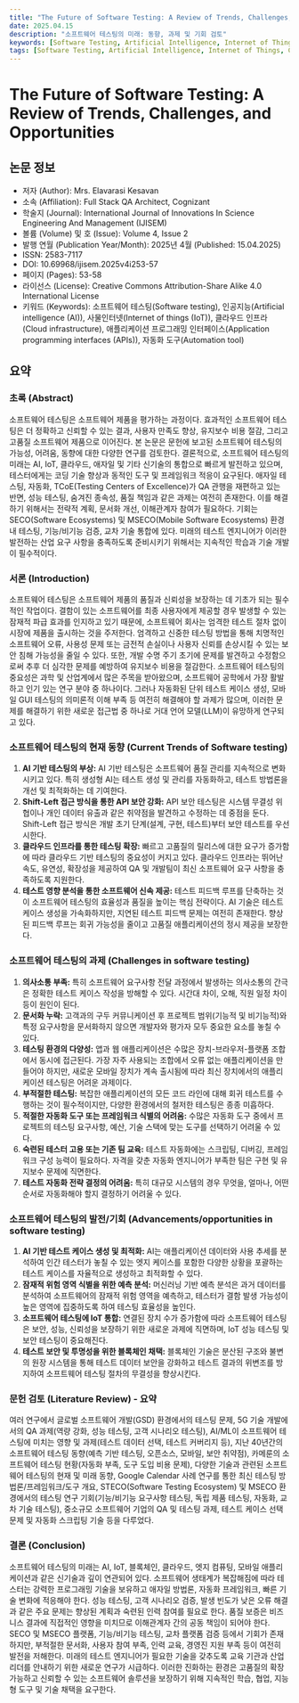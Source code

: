 ```yaml
---
title: "The Future of Software Testing: A Review of Trends, Challenges, and Opportunities"
date: 2025.04.15
description: "소프트웨어 테스팅의 미래: 동향, 과제 및 기회 검토"
keywords: [Software Testing, Artificial Intelligence, Internet of Things, Cloud Infrastructure, Application Programming Interfaces, Automation Tools]
tags: [Software Testing, Artificial Intelligence, Internet of Things, Cloud Infrastructure, Application Programming Interfaces, Automation Tools]
---
```


# The Future of Software Testing: A Review of Trends, Challenges, and Opportunities

## 논문 정보

-   저자 (Author): Mrs. Elavarasi Kesavan
-   소속 (Affiliation): Full Stack QA Architect, Cognizant
-   학술지 (Journal): International Journal of Innovations In Science Engineering And Management (IJISEM)
-   볼륨 (Volume) 및 호 (Issue): Volume 4, Issue 2
-   발행 연월 (Publication Year/Month): 2025년 4월 (Published: 15.04.2025)
-   ISSN: 2583-7117
-   DOI: 10.69968/ijisem.2025v4i253-57
-   페이지 (Pages): 53-58
-   라이선스 (License): Creative Commons Attribution-Share Alike 4.0 International License
-   키워드 (Keywords): 소프트웨어 테스팅(Software testing), 인공지능(Artificial intelligence (AI)), 사물인터넷(Internet of things (IoT)), 클라우드 인프라(Cloud infrastructure), 애플리케이션 프로그래밍 인터페이스(Application programming interfaces (APIs)), 자동화 도구(Automation tool)

<!-- truncate -->

## 요약

### 초록 (Abstract)

소프트웨어 테스팅은 소프트웨어 제품을 평가하는 과정이다.
효과적인 소프트웨어 테스팅은 더 정확하고 신뢰할 수 있는 결과, 사용자 만족도 향상, 유지보수 비용 절감, 그리고 고품질 소프트웨어 제품으로 이어진다.
본 논문은 문헌에 보고된 소프트웨어 테스팅의 가능성, 어려움, 동향에 대한 다양한 연구를 검토한다.
결론적으로, 소프트웨어 테스팅의 미래는 AI, IoT, 클라우드, 애자일 및 기타 신기술의 통합으로 빠르게 발전하고 있으며, 테스터에게는 코딩 기술 향상과 동적인 도구 및 프레임워크 적응이 요구된다.
애자일 테스팅, 자동화, TCoE(Testing Centers of Excellence)가 QA 관행을 재편하고 있는 반면, 성능 테스팅, 숨겨진 종속성, 품질 책임과 같은 과제는 여전히 존재한다.
이를 해결하기 위해서는 전략적 계획, 문서화 개선, 이해관계자 참여가 필요하다.
기회는 SECO(Software Ecosystems) 및 MSECO(Mobile Software Ecosystems) 환경 내 테스팅, 기능/비기능 검증, 교차 기술 통합에 있다.
미래의 테스트 엔지니어가 이러한 발전하는 산업 요구 사항을 충족하도록 준비시키기 위해서는 지속적인 학습과 기술 개발이 필수적이다.

### 서론 (Introduction)

소프트웨어 테스팅은 소프트웨어 제품의 품질과 신뢰성을 보장하는 데 기초가 되는 필수적인 작업이다.
결함이 있는 소프트웨어를 최종 사용자에게 제공할 경우 발생할 수 있는 잠재적 파급 효과를 인지하고 있기 때문에, 소프트웨어 회사는 엄격한 테스트 절차 없이 시장에 제품을 출시하는 것을 주저한다.
엄격하고 신중한 테스팅 방법을 통해 치명적인 소프트웨어 오류, 사용성 문제 또는 금전적 손실이나 사용자 신뢰를 손상시킬 수 있는 보안 침해 가능성을 줄일 수 있다.
또한, 개발 수명 주기 초기에 문제를 발견하고 수정함으로써 추후 더 심각한 문제를 예방하여 유지보수 비용을 절감한다.
소프트웨어 테스팅의 중요성은 과학 및 산업계에서 많은 주목을 받아왔으며, 소프트웨어 공학에서 가장 활발하고 인기 있는 연구 분야 중 하나이다.
그러나 자동화된 단위 테스트 케이스 생성, 모바일 GUI 테스팅의 의미론적 이해 부족 등 여전히 해결해야 할 과제가 많으며, 이러한 문제를 해결하기 위한 새로운 접근법 중 하나로 거대 언어 모델(LLM)이 유망하게 연구되고 있다.

### 소프트웨어 테스팅의 현재 동향 (Current Trends of Software testing)

1.  **AI 기반 테스팅의 부상:** AI 기반 테스팅은 소프트웨어 품질 관리를 지속적으로 변화시키고 있다. 특히 생성형 AI는 테스트 생성 및 관리를 자동화하고, 테스트 방법론을 개선 및 최적화하는 데 기여한다.
2.  **Shift-Left 접근 방식을 통한 API 보안 강화:** API 보안 테스팅은 시스템 무결성 위협이나 개인 데이터 유출과 같은 취약점을 발견하고 수정하는 데 중점을 둔다. Shift-Left 접근 방식은 개발 초기 단계(설계, 구현, 테스트)부터 보안 테스트를 우선시한다.
3.  **클라우드 인프라를 통한 테스팅 확장:** 빠르고 고품질의 릴리스에 대한 요구가 증가함에 따라 클라우드 기반 테스팅의 중요성이 커지고 있다. 클라우드 인프라는 뛰어난 속도, 유연성, 확장성을 제공하여 QA 및 개발팀이 최신 소프트웨어 요구 사항을 충족하도록 지원한다.
4.  **테스트 영향 분석을 통한 소프트웨어 신속 제공:** 테스트 피드백 루프를 단축하는 것이 소프트웨어 테스팅의 효율성과 품질을 높이는 핵심 전략이다. AI 기술은 테스트 케이스 생성을 가속화하지만, 지연된 테스트 피드백 문제는 여전히 존재한다. 향상된 피드백 루프는 회귀 가능성을 줄이고 고품질 애플리케이션의 정시 제공을 보장한다.

### 소프트웨어 테스팅의 과제 (Challenges in software testing)

1.  **의사소통 부족:** 특히 소프트웨어 요구사항 전달 과정에서 발생하는 의사소통의 간극은 정확한 테스트 케이스 작성을 방해할 수 있다. 시간대 차이, 오해, 직원 일정 차이 등이 원인이 된다.
2.  **문서화 누락:** 고객과의 구두 커뮤니케이션 후 프로젝트 범위(기능적 및 비기능적)와 특정 요구사항을 문서화하지 않으면 개발자와 평가자 모두 중요한 요소를 놓칠 수 있다.
3.  **테스팅 환경의 다양성:** 앱과 웹 애플리케이션은 수많은 장치-브라우저-플랫폼 조합에서 동시에 접근된다. 가장 자주 사용되는 조합에서 오류 없는 애플리케이션을 만들어야 하지만, 새로운 모바일 장치가 계속 출시됨에 따라 최신 장치에서의 애플리케이션 테스팅은 어려운 과제이다.
4.  **부적절한 테스팅:** 복잡한 애플리케이션의 모든 코드 라인에 대해 회귀 테스트를 수행하는 것이 필수적이지만, 다양한 환경에서의 철저한 테스팅은 종종 미흡하다.
5.  **적절한 자동화 도구 또는 프레임워크 식별의 어려움:** 수많은 자동화 도구 중에서 프로젝트의 테스팅 요구사항, 예산, 기술 스택에 맞는 도구를 선택하기 어려울 수 있다.
6.  **숙련된 테스터 고용 또는 기존 팀 교육:** 테스트 자동화에는 스크립팅, 디버깅, 프레임워크 구성 능력이 필요하다. 자격을 갖춘 자동화 엔지니어가 부족한 팀은 구현 및 유지보수 문제에 직면한다.
7.  **테스트 자동화 전략 결정의 어려움:** 특히 대규모 시스템의 경우 무엇을, 얼마나, 어떤 순서로 자동화해야 할지 결정하기 어려울 수 있다.

### 소프트웨어 테스팅의 발전/기회 (Advancements/opportunities in software testing)

1.  **AI 기반 테스트 케이스 생성 및 최적화:** AI는 애플리케이션 데이터와 사용 추세를 분석하여 인간 테스터가 놓칠 수 있는 엣지 케이스를 포함한 다양한 상황을 포괄하는 테스트 케이스를 자율적으로 생성하고 최적화할 수 있다.
2.  **잠재적 위험 영역 식별을 위한 예측 분석:** 머신러닝 기반 예측 분석은 과거 데이터를 분석하여 소프트웨어의 잠재적 위험 영역을 예측하고, 테스터가 결함 발생 가능성이 높은 영역에 집중하도록 하여 테스팅 효율성을 높인다.
3.  **소프트웨어 테스팅에 IoT 통합:** 연결된 장치 수가 증가함에 따라 소프트웨어 테스팅은 보안, 성능, 신뢰성을 보장하기 위한 새로운 과제에 직면하며, IoT 성능 테스팅 및 보안 테스팅이 중요해진다.
4.  **테스트 보안 및 투명성을 위한 블록체인 채택:** 블록체인 기술은 분산된 구조와 불변의 원장 시스템을 통해 테스트 데이터 보안을 강화하고 테스트 결과의 위변조를 방지하여 소프트웨어 테스팅 절차의 무결성을 향상시킨다.

### 문헌 검토 (Literature Review) - 요약

여러 연구에서 글로벌 소프트웨어 개발(GSD) 환경에서의 테스팅 문제, 5G 기술 개발에서의 QA 과제(역량 강화, 성능 테스팅, 고객 시나리오 테스팅), AI/ML이 소프트웨어 테스팅에 미치는 영향 및 과제(테스트 데이터 선택, 테스트 커버리지 등), 지난 40년간의 소프트웨어 테스팅 동향(예측 기반 테스팅, 오픈소스, 모바일, 보안 취약점), 카메룬의 소프트웨어 테스팅 현황(자동화 부족, 도구 도입 비용 문제), 다양한 기술과 관련된 소프트웨어 테스팅의 현재 및 미래 동향, Google Calendar 사례 연구를 통한 최신 테스팅 방법론/프레임워크/도구 개요, STECO(Software Testing Ecosystem) 및 MSECO 환경에서의 테스팅 연구 기회(기능/비기능 요구사항 테스팅, 독립 제품 테스팅, 자동화, 교차 기술 테스팅), 중소규모 소프트웨어 기업의 QA 및 테스팅 과제, 테스트 케이스 선택 문제 및 자동화 스크립팅 기술 등을 다루었다.

### 결론 (Conclusion)

소프트웨어 테스팅의 미래는 AI, IoT, 블록체인, 클라우드, 엣지 컴퓨팅, 모바일 애플리케이션과 같은 신기술과 깊이 연관되어 있다.
소프트웨어 생태계가 복잡해짐에 따라 테스터는 강력한 프로그래밍 기술을 보유하고 애자일 방법론, 자동화 프레임워크, 빠른 기술 변화에 적응해야 한다.
성능 테스팅, 고객 시나리오 검증, 발생 빈도가 낮은 오류 해결과 같은 주요 문제는 향상된 계획과 숙련된 인력 참여를 필요로 한다.
품질 보증은 비즈니스 결과에 직접적인 영향을 미치므로 이해관계자 간의 공동 책임이 되어야 한다.
SECO 및 MSECO 플랫폼, 기능/비기능 테스팅, 교차 플랫폼 검증 등에서 기회가 존재하지만, 부적절한 문서화, 사용자 참여 부족, 인력 교육, 경영진 지원 부족 등이 여전히 발전을 저해한다.
미래의 테스트 엔지니어가 필요한 기술을 갖추도록 교육 기관과 산업 리더를 안내하기 위한 새로운 연구가 시급하다.
이러한 진화하는 환경은 고품질의 확장 가능하고 신뢰할 수 있는 소프트웨어 솔루션을 보장하기 위해 지속적인 학습, 협업, 지능형 도구 및 기술 채택을 요구한다.